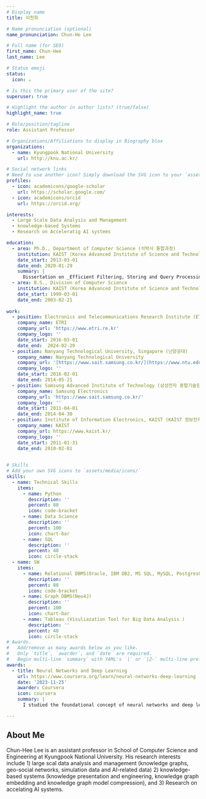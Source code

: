 ```yaml
---
# Display name
title: 이천희

# Name pronunciation (optional)
name_pronunciation: Chun-He Lee

# Full name (for SEO)
first_name: Chun-Hee
last_name: Lee

# Status emoji
status:
  icon: ☕️

# Is this the primary user of the site?
superuser: true

# Highlight the author in author lists? (true/false)
highlight_name: true

# Role/position/tagline
role: Assistant Professor

# Organizations/Affiliations to display in Biography blox
organizations:
  - name: Kyungpook National University
    url: http://knu.ac.kr/

# Social network links
# Need to use another icon? Simply download the SVG icon to your `assets/media/icons/` folder.
profiles:
  - icon: academicons/google-scholar
    url: https://scholar.google.com/
  - icon: academicons/orcid
    url: https://orcid.org/

interests:
  - Large Scale Data Analysis and Management 
  - knowledge-based Systems
  - Research on Acceleratig AI systems  

education:
  - area: Ph.D., Department of Computer Science (석박사 통합과정)
    institution: KAIST (Korea Advanced Institute of Science and Technology)
    date_start: 2013-03-01 
    date_end: 2020-01-29 
    summary: |
      Dissertation on _Efficient Filtering, Storing and Query Processing Techniques in RFID/USN Environments_
  - area: B.S., Division of Computer Science 
    institution: KAIST (Korea Advanced Institute of Science and Technology)
    date_start: 1999-03-01
    date_end: 2003-02-21
    
work:
  - position: Electronics and Telecommunications Research Institute (ETRI, 한국전자통신연구원)
    company_name: ETRI
    company_url: 'https://www.etri.re.kr'
    company_logo: ''
    date_start: 2016-03-01
    date_end:  2024-02-29
  - position: Nanyang Technological University, Singapore (난양공대)
    company_name: Nanyang Technological University
    company_url: '[https://www.sait.samsung.co.kr/](https://www.ntu.edu.sg/)'
    company_logo: ''
    date_start: 2016-02-01
    date_end: 2014-05-21
  - position: Samsung Advanced Institute of Technology (삼성전자 종합기술원)
    company_name: Samsung Electronics
    company_url: 'https://www.sait.samsung.co.kr/'
    company_logo: ''
    date_start: 2011-04-01
    date_end: 2014-04-30
  - position: Institute of Information Electronics, KAIST (KAIST 정보전자연구소)
    company_name: KAIST
    company_url: https://www.kaist.kr/
    company_logo: ''
    date_start: 2011-01-31
    date_end: 2010-02-01

    
# Skills
# Add your own SVG icons to `assets/media/icons/`
skills:
  - name: Technical Skills
    items:
      - name: Python
        description: ''
        percent: 80
        icon: code-bracket
      - name: Data Science
        description: ''
        percent: 100
        icon: chart-bar
      - name: SQL
        description: ''
        percent: 40
        icon: circle-stack
  - name: SW
    items:
      - name: Relational DBMS(Oracle, IBM DB2, MS SQL, MySQL, PostgresQL)
        description: ''
        percent: 80
        icon: code-bracket
      - name: Graph DBMS(Neo4J)
        description: ''
        percent: 100
        icon: chart-bar
      - name: Tableau (Visuliazation Tool for Big Data Analysis )
        description: ''
        percent: 40
        icon: circle-stack
# Awards.
#   Add/remove as many awards below as you like.
#   Only `title`, `awarder`, and `date` are required.
#   Begin multi-line `summary` with YAML's `|` or `|2-` multi-line prefix and indent 2 spaces below.
awards:
  - title: Neural Networks and Deep Learning
    url: https://www.coursera.org/learn/neural-networks-deep-learning
    date: '2023-11-25'
    awarder: Coursera
    icon: coursera
    summary: |
      I studied the foundational concept of neural networks and deep learning. By the end, I was familiar with the significant technological trends driving the rise of deep learning; build, train, and apply fully connected deep neural networks; implement efficient (vectorized) neural networks; identify key parameters in a neural network’s architecture; and apply deep learning to your own applications.

---
```

## About Me

Chun-Hee Lee is an assistant professor in School of Computer Science and Engineering at Kyungpook National University. His research interests include 1) large scal data analysis and management (knowledge graphs, geo-social networks, simulation data and AI-related data) 2) knowledge-based systems (knowledge presentation and engineering, knowledge graph embedding and knowledge graph model compression), and 3) Research on accelating AI systems.
